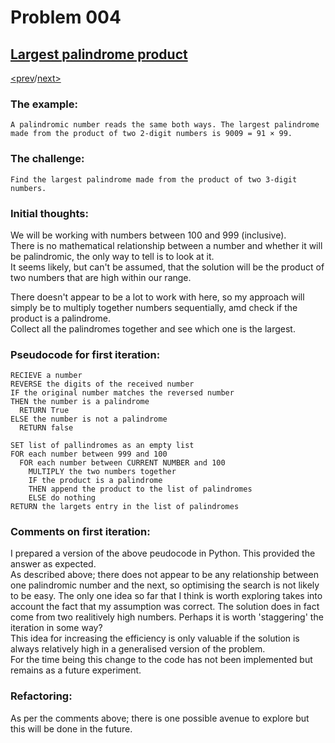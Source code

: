 # Problem 004

## [Largest palindrome product](https://projecteuler.net/problem=4)

[<prev](./../003_largest_prime_factor/README.md)/[next>](./../xxx_dirname/README.md) 

### The example:
`A palindromic number reads the same both ways. The largest palindrome made from the product of two 2-digit numbers is 9009 = 91 × 99.`

### The challenge:
`Find the largest palindrome made from the product of two 3-digit numbers.`

### Initial thoughts:
We will be working with numbers between 100 and 999 (inclusive).\
There is no mathematical relationship between a number and whether it will be palindromic, the only way to tell is to look at it.\
It seems likely, but can't be assumed, that the solution will be the product of two numbers that are high within our range.

There doesn't appear to be a lot to work with here, so my approach will simply be to multiply together numbers sequentially, amd check if the product is a palindrome.\
Collect all the palindromes together and see which one is the largest.

### Pseudocode for first iteration:
```
RECIEVE a number
REVERSE the digits of the received number
IF the original number matches the reversed number
THEN the number is a palindrome
  RETURN True
ELSE the number is not a palindrome
  RETURN false
```
```
SET list of pallindromes as an empty list
FOR each number between 999 and 100
  FOR each number between CURRENT NUMBER and 100
    MULTIPLY the two numbers together
    IF the product is a palindrome
    THEN append the product to the list of palindromes
    ELSE do nothing
RETURN the largets entry in the list of palindromes
```

### Comments on first iteration:
I prepared a version of the above peudocode in Python. This provided the answer as expected.\
As described above; there does not appear to be any relationship between one palindromic number and the next, so optimising the search is not likely to be easy. The only one idea so far that I think is worth exploring takes into account the fact that my assumption was correct. The solution does in fact come from two realitively high numbers. Perhaps it is worth 'staggering' the iteration in some way? \
This idea for increasing the efficiency is only valuable if the solution is always relatively high in a generalised version of the problem. \
For the time being this change to the code has not been implemented but remains as a future experiment. 

### Refactoring:
As per the comments above; there is one possible avenue to explore but this will be done in the future.
